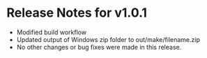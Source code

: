 # Release Notes for v1.0.1
 - Modified build workflow
 - Updated output of Windows zip folder to out/make/filename.zip
 - No other changes or bug fixes were made in this release.





